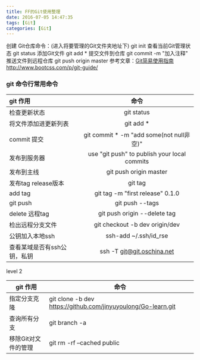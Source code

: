 ```yaml
---
title: FF的Git使用整理
date: 2016-07-05 14:47:35
tags: [Git]
categories: [Git]
---
```

创建 Git仓库命令：(进入将要管理的Git文件夹地址下) git init
查看当前Git管理状态 git status
添加Git文件    git add *
提交文件到仓库 git commit  -m "加入注释"
推送文件到远程仓库     git push origin master
参考文章：<a href="http://www.bootcss.com/p/git-guide/" target="_blank" title="Git简易使用指南">Git简易使用指南</a> http://www.bootcss.com/p/git-guide/

### git 命令行常用命令


| git 作用 | 命令           |
| :---------- | :--------: |
| 检查更新状态      | git status |
|将文件添加进更新列表| git add * |
|commit 提交|git commit * -m "add some(not null非空)"|
|发布到服务器|use "git push" to publish your local commits|
|发布到主线 | git push origin master|
|发布tag release版本    |git tag |
|add tag  |git tag -m "first release" 0.1.0|
|git push |git push --tags|
| delete 远程tag |git push origin --delete tag|
| 检出远程分支文件 | git checkout -b dev origin/dev |
| 公钥加入本地ssh|ssh-add ~/.ssh/id_rse|
| 查看某域是否有ssh公钥，私钥|ssh -T git@git.oschina.net|


level 2

| git 作用            | 命令                                                         |
| ------------------- | ------------------------------------------------------------ |
| 指定分支克隆        | git clone -b dev https://github.com/jinyuyoulong/Go-learn.git |
| 查询所有分支        | git branch -a                                                |
| 移除Git对文件的管理 | git rm -rf –cached public                                    |

